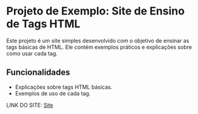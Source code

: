 # Projeto de Exemplo: Site de Ensino de Tags HTML

Este projeto é um site simples desenvolvido com o objetivo de ensinar as tags básicas de HTML. Ele contém exemplos práticos e explicações sobre como usar cada tag.

## Funcionalidades

- Explicações sobre tags HTML básicas.
- Exemplos de uso de cada tag.
  
LINK DO SITE:
[Site](https://licao-html.vercel.app/)
